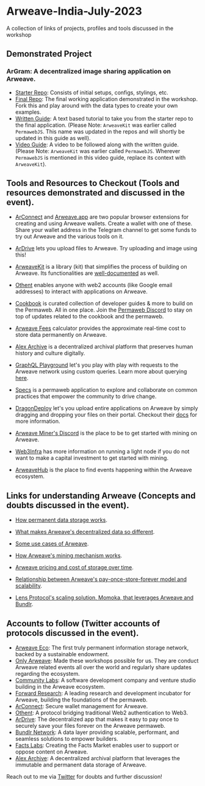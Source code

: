 # Arweave-India-July-2023
A collection of links of projects, profiles and tools discussed in the workshop

## Demonstrated Project

### ArGram: A decentralized image sharing application on Arweave.

- [Starter Repo](https://github.com/ropats16/argram-starter): Consists of initial setups, configs, stylings, etc.
- [Final Repo](https://github.com/ropats16/argram-final/tree/main): The final working application demonstrated in the workshop. Fork this and play around with the data types to create your own examples.
- [Written Guide](https://ropats.hashnode.dev/arweave-frontier-build-on-the-edge-of-blockchain): A text based tutorial to take you from the starter repo to the final application. (Please Note: `ArweaveKit` was earlier called `PermawebJS`. This name was updated in the repos and will shortly be updated in this guide as well).
- [Video Guide](https://www.youtube.com/watch?v=6pZlFtpYtoM): A video to be followed along with the written guide. (Please Note: `ArweaveKit` was earlier called `PermawebJS`. Wherever `PermawebJS` is mentioned in this video guide, replace its context with `ArweaveKit`).

## Tools and Resources to Checkout (Tools and resources demonstrated and discussed in the event).

- [ArConnect](https://www.arconnect.io/) and [Arweave.app](https://arweave.app/welcome) are two popular browser extensions for creating and using Arweave wallets. Create a wallet with one of these. Share your wallet address in the Telegram channel to get some funds to try out Arweave and the various tools on it.

- [ArDrive](https://ardrive.io/) lets you upload files to Arweave. Try uploading and image using this!

- [ArweaveKit](https://www.arweavekit.com/) is a library (kit) that simplifies the process of building on Arweave. Its functionalities are [well-documented](https://docs.arweavekit.com/arweavekit/introduction) as well.

- [Othent](https://othent.io/) enables anyone with web2 accounts (like Google email addresses) to interact with applications on Arweave.

- [Cookbook](https://cookbook.arweave.dev/) is curated collection of developer guides & more to build on the Permaweb. All in one place. Join the [Permaweb Discord](https://discord.gg/7GCysGjE) to stay on top of updates related to the cookbook and the permaweb.

- [Arweave Fees](https://ar-fees.arweave.dev/) calculator provides the approximate real-time cost to store data permanently on Arweave.

- [Alex Archive](https://alex.arweave.dev/#/) is a decentralized archival platform that preserves human history and culture digitally.

- [GraphQL Playground](https://arweave.net/graphql) let's you play with play with requests to the Arweave network using custom queries. Learn more about querying [here](https://cookbook.arweave.dev/concepts/queryTransactions.html).

- [Specs](https://specs.g8way.io/) is a permaweb application to explore and collaborate on common practices that empower the community to drive change.

- [DragonDeploy](https://dragondeploy.xyz/) let's you upload entire applications on Arweave by simply dragging and dropping your files on their portal. Checkout their [docs](https://dragondeploy.xyz/docs) for more information.

- [Arweave Miner's Discord](https://discord.gg/pRYWMAcb5v) is the place to be to get started with mining on Arweave.
  
- [Web3Infra](https://web3infra.dev/docs/arseeding/introduction/lightNode/) has more information on running a light node if you do not want to make a capital investment to get started with mining.

- [ArweaveHub](https://community.g8way.io/#/) is the place to find events happening within the Arweave ecosystem.

## Links for understanding Arweave (Concepts and doubts discussed in the event).

- [How permanent data storage works](https://twitter.com/ropats16/status/1666794734860529664?s=20).

- [What makes Arweave's decentralized data so different](https://twitter.com/DMacOnArweave/status/1657083277914820608?s=20). 

- [Some use cases of Arweave](https://twitter.com/ropats16/status/1671925191910510592?s=20).

- [How Arweave's mining mechanism works](https://twitter.com/CommunityLabs/status/1674138791647531008?s=20).

- [Arweave pricing and cost of storage over time](https://twitter.com/DMacOnArweave/status/1660360779835805697?s=20).

- [Relationship between Arweave's pay-once-store-forever model and scalability](https://twitter.com/DMacOnArweave/status/1658546446310965249?s=20).

- [Lens Protocol's scaling solution, Momoka, that leverages Arweave and Bundlr](https://twitter.com/CommunityLabs/status/1663615852233785344?s=20).

## Accounts to follow (Twitter accounts of protocols discussed in the event).

- [Arweave Eco](https://twitter.com/ArweaveEco): The first truly permanent information storage network, backed by a sustainable endowment.
- [Only Arweave](https://twitter.com/onlyarweave): Made these workshops possible for us. They are conduct Arweave related events all over the world and regularly share updates regarding the ecosystem.
- [Community Labs](https://twitter.com/CommunityLabs): A software development company and venture studio building in the Arweave ecosystem.
- [Forward Research](https://twitter.com/fwdresearch): A leading research and development incubator for Arweave, building the foundations of the permaweb.
- [ArConnect](https://twitter.com/arconnectio): Secure wallet management for Arweave.
- [Othent](https://twitter.com/KeysArentSimple): A protocol bridging traditional Web2 authentication to Web3.
- [ArDrive](https://twitter.com/ardriveapp): The decentralized app that makes it easy to pay once to securely save your files forever on the Arweave permaweb.
- [Bundlr Network](https://twitter.com/BundlrNetwork): A data layer providing scalable, performant, and seamless solutions to empower builders.
- [Facts Labs](https://twitter.com/facts_labs): Creating the Facts Market enables user to support or oppose content on Arweave.
- [Alex Archive](https://twitter.com/thealexarchive): A decentralized archival platform that leverages the immutable and permanent data storage of Arweave.

Reach out to me via [Twitter](https://twitter.com/ropats16) for doubts and further discussion!
